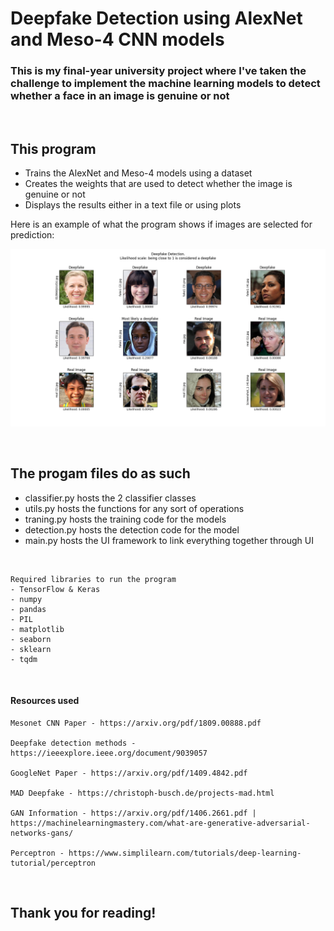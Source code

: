 # Deepfake Detection using AlexNet and Meso-4 CNN models

### This is my final-year university project where I've taken the challenge to implement the machine learning models to detect whether a face in an image is genuine or not


<br>

## This program

- Trains the AlexNet and Meso-4 models using a dataset
- Creates the weights that are used to detect whether the image is genuine or not
- Displays the results either in a text file or using plots

Here is an example of what the program shows if images are selected for prediction:

![alt text](https://raw.githubusercontent.com/tajind/Deepfake-Detection/main/assets/AlexnetFigure-04-23-2022%2016-29-50.png)

<br>

## The progam files do as such

- classifier.py hosts the 2 classifier classes
- utils.py hosts the functions for any sort of operations
- traning.py hosts the training code for the models
- detection.py hosts the detection code for the model
- main.py hosts the UI framework to link everything together through UI

<br>

```
Required libraries to run the program
- TensorFlow & Keras
- numpy
- pandas
- PIL
- matplotlib
- seaborn
- sklearn
- tqdm
```

<br>

#### Resources used

```
Mesonet CNN Paper - https://arxiv.org/pdf/1809.00888.pdf  

Deepfake detection methods - https://ieeexplore.ieee.org/document/9039057

GoogleNet Paper - https://arxiv.org/pdf/1409.4842.pdf

MAD Deepfake - https://christoph-busch.de/projects-mad.html

GAN Information - https://arxiv.org/pdf/1406.2661.pdf | https://machinelearningmastery.com/what-are-generative-adversarial-networks-gans/

Perceptron - https://www.simplilearn.com/tutorials/deep-learning-tutorial/perceptron
```

<br>


## Thank you for reading!